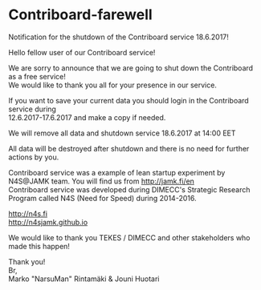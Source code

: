 # Contriboard-farewell
  
Notification for the shutdown of the Contriboard service 18.6.2017!  
  
Hello fellow user of our Contriboard service!  
  
We are sorry to announce that we are going to shut down the Contriboard as a free service!  
We would like to thank you all for your presence in our service.   
  
If you want to save your current data you should login in the Contriboard service during   
12.6.2017-17.6.2017 and make a copy if needed.  
  
We will remove all data and shutdown service 18.6.2017 at 14:00 EET   
  
All data will be destroyed after shutdown and there is no need for further actions by you.  
  
Contriboard service was a example of lean startup experiment by N4S@JAMK team. You will find us from http://jamk.fi/en   
Contriboard service was developed during DIMECC's Strategic Research Program called N4S (Need for Speed) during 2014-2016.  
  
http://n4s.fi  
http://n4sjamk.github.io   
  
We would like to thank you TEKES / DIMECC and other stakeholders who made this happen!  

Thank you!   
Br,  
Marko "NarsuMan" Rintamäki & Jouni Huotari




